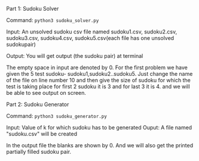 Part 1: Sudoku Solver

Command: 
`python3 sudoku_solver.py`

Input: An unsolved sudoku csv file named sudoku1.csv, sudoku2.csv, sudoku3.csv, sudoku4.csv,
sudoku5.csv(each file has one unsolved sudokupair)  

Output: You will get output (the sudoku pair) at terminal

The empty space in input are denoted by 0.
For the first problem we have given the 5 test sudoku- sudoku1,sudoku2..sudoku5.
Just change the name of the file on line number 10 and then give the size of sudoku for which the test is taking place for first 2 sudoku it is 3 and for last 3 it is 4. and we will be able to see output on screen.


Part 2: Sudoku Generator

Command: 
`python3 sudoku_generator.py`

Input: Value of k for which sudoku has to be generated
Ouput: A file named "sudoku.csv" will be created 

In the output file the blanks are shown by 0.
And we will also get the printed partially filled sudoku pair.

